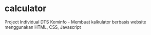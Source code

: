 # calculator
Project Individual DTS Kominfo - Membuat kalkulator berbasis website menggunakan HTML, CSS, Javascript
